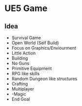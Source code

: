 # UE5 Game

## Idea

- Survival Game 
- Open World (Self Build)
- Focus on Graphics/Enviourment
- Little Action
- Building
- No Guns
- Primitive Equipment
- RPG like skills
- Random Dungeon like structures
- Crafting
- Multiplayer
- -Magic
- End Goal
